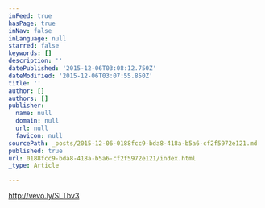 ```yaml
---
inFeed: true
hasPage: true
inNav: false
inLanguage: null
starred: false
keywords: []
description: ''
datePublished: '2015-12-06T03:08:12.750Z'
dateModified: '2015-12-06T03:07:55.850Z'
title: ''
author: []
authors: []
publisher:
  name: null
  domain: null
  url: null
  favicon: null
sourcePath: _posts/2015-12-06-0188fcc9-bda8-418a-b5a6-cf2f5972e121.md
published: true
url: 0188fcc9-bda8-418a-b5a6-cf2f5972e121/index.html
_type: Article

---
```

http://vevo.ly/SLTbv3